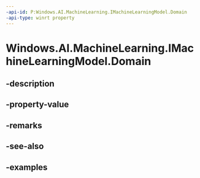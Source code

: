 ```yaml
---
-api-id: P:Windows.AI.MachineLearning.IMachineLearningModel.Domain
-api-type: winrt property
---
```


<!-- Property syntax.
public string Domain { get; }
-->

# Windows.AI.MachineLearning.IMachineLearningModel.Domain

## -description

## -property-value

## -remarks

## -see-also

## -examples

